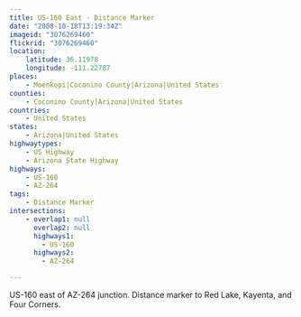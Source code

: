 ```yaml
---
title: US-160 East - Distance Marker
date: "2008-10-18T13:19:34Z"
imageid: "3076269460"
flickrid: "3076269460"
location:
    latitude: 36.11978
    longitude: -111.22787
places:
    - Moenkopi|Coconino County|Arizona|United States
counties:
    - Coconino County|Arizona|United States
countries:
    - United States
states:
    - Arizona|United States
highwaytypes:
    - US Highway
    - Arizona State Highway
highways:
    - US-160
    - AZ-264
tags:
    - Distance Marker
intersections:
    - overlap1: null
      overlap2: null
      highways1:
        - US-160
      highways2:
        - AZ-264

---
```

US-160 east of AZ-264 junction. Distance marker to Red Lake, Kayenta, and Four Corners.
